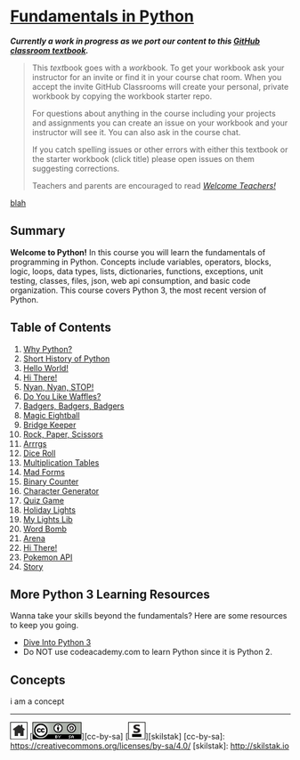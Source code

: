 # [Fundamentals in Python][work]
[work]: https://github.com/skilstak/pyfun-work/blob/gh-pages/README.md

***Currently a work in progress as we port our content to this [GitHub
classroom textbook][text-work].***

[text-work]: https://blog.skilstak.io/github-as-text-book-and-work-book-828ffada9542#.etr9ts7me

>  This *text*book goes with a *work*book. To get your workbook ask your
>  instructor for an invite or find it in your course chat room.
>  When you accept the invite GitHub Classrooms will create your 
>  personal, private workbook by copying the workbook starter repo.
> 
>  For questions about anything in the course including your projects
>  and assignments you can create an issue on your workbook and your
>  instructor will see it. You can also ask in the course chat.
> 
>  If you catch spelling issues or other errors with either this textbook
>  or the starter workbook (click title) please open issues on them
>  suggesting corrections.
>  
>  Teachers and parents are encouraged to
>  read [*Welcome Teachers!*](teachers/README.md)

[blah][comment]

[comment]: #blah

## Summary
**Welcome to Python!** In this course you will learn the fundamentals
of programming in Python. Concepts include variables, operators,
blocks, logic, loops, data types, lists, dictionaries, functions,
exceptions, unit testing, classes, files, json, web api consumption,
and basic code organization. This course covers Python 3, the most
recent version of Python.

## Table of Contents
1. [Why Python?](/why/README.md)
2. [Short History of Python](/history/README.md)
3. [Hello World!](/hello/README.md)
4. [Hi There!](/hi/README.md)
5. [Nyan, Nyan, STOP!](/nyan/README.md)
6. [Do You Like Waffles?](/waffles/README.md)
7. [Badgers, Badgers, Badgers](/badgers/README.md)
8. [Magic Eightball](/eightball/README.md)
9. [Bridge Keeper](/bridge/README.md)
10. [Rock, Paper, Scissors](/rps/README.md)
11. [Arrrgs](/arrrgs/README.md)
12. [Dice Roll](/roll/README.md)
13. [Multiplication Tables](/mtable/README.md)
14. [Mad Forms](/madforms/README.md)
15. [Binary Counter](/bincount/README.md)
16. [Character Generator](/gen/README.md)
17. [Quiz Game](/quiz/README.md)
18. [Holiday Lights](/lights/README.md)
19. [My Lights Lib](/mylights/README.md)
20. [Word Bomb](/wordbomb/README.md)
21. [Arena](/arena/README.md)
22. [Hi There!](/battleship/README.md)
23. [Pokemon API](/pokeapi/README.md)
24. [Story](/story/README.md)

## More Python 3 Learning Resources
Wanna take your skills beyond the fundamentals? Here are some
resources to keep you going.

* [Dive Into Python 3](http://www.diveintopython3.net)
* Do NOT use codeacademy.com to learn Python since it is Python 2.

## Concepts
i am a concept

---
[![home](/assets/home-bw.png)](/README.md)
[![cc-by-sa](/assets/cc-by-sa.png)][cc-by-sa]
[![skilstak](/assets/skilstak-logo-bw.png)][skilstak]
[cc-by-sa]: https://creativecommons.org/licenses/by-sa/4.0/
[skilstak]: http://skilstak.io


